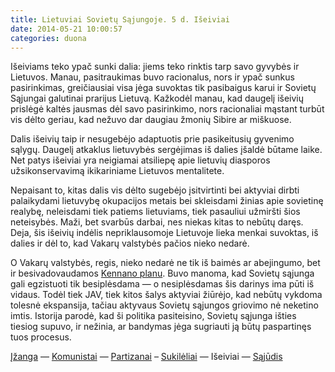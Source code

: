 ```yaml
---
title: Lietuviai Sovietų Sąjungoje. 5 d. Išeiviai
date: 2014-05-21 10:00:57
categories: duona
---
```


Išeiviams teko ypač sunki dalia: jiems teko rinktis tarp savo gyvybės ir Lietuvos. Manau, pasitraukimas buvo racionalus, nors ir ypač sunkus pasirinkimas, greičiausiai visa jėga suvoktas tik pasibaigus karui ir Sovietų Sąjungai galutinai prarijus Lietuvą. Kažkodėl manau, kad daugelį išeivių prislėgė kaltės jausmas dėl savo pasirinkimo, nors racionaliai mąstant turbūt vis dėlto geriau, kad nežuvo dar daugiau žmonių Sibire ar miškuose.

Dalis išeivių taip ir nesugebėjo adaptuotis prie pasikeitusių gyvenimo sąlygų. Daugelį atkaklus lietuvybės sergėjimas iš dalies įšaldė būtame laike. Net patys išeiviai yra neigiamai atsiliepę apie lietuvių diasporos užsikonservavimą ikikariniame Lietuvos mentalitete.

Nepaisant to, kitas dalis vis dėlto sugebėjo įsitvirtinti bei aktyviai dirbti palaikydami lietuvybę okupacijos metais bei skleisdami žinias apie sovietinę realybę, neleisdami tiek patiems lietuviams, tiek pasauliui užmiršti šios neteisybės. Maži, bet svarbūs darbai, nes niekas kitas to nebūtų daręs. Deja, šis išeivių indėlis nepriklausomoje Lietuvoje lieka menkai suvoktas, iš dalies ir dėl to, kad Vakarų valstybės pačios nieko nedarė.

O Vakarų valstybės, regis, nieko nedarė ne tik iš baimės ar abejingumo, bet ir besivadovaudamos [Kennano planu](https://en.wikipedia.org/wiki/Containment). Buvo manoma, kad Sovietų sąjunga gali egzistuoti tik besiplėsdama — o nesiplėsdamas šis darinys ima pūti iš vidaus. Todėl tiek JAV, tiek kitos šalys aktyviai žiūrėjo, kad nebūtų vykdoma tolesnė ekspansija, tačiau aktyvaus Sovietų sąjungos griovimo nė neketino imtis. Istorija parodė, kad ši politika pasiteisino, Sovietų sąjunga išties tiesiog supuvo, ir nežinia, ar bandymas jėga sugriauti ją būtų paspartinęs tuos procesus.

[Įžanga](lietuviai-sovietu-sajungoje-1-d-izanga.html) — [Komunistai](lietuviai-sovietu-sajungoje-2-d-komunistai.html) — [Partizanai](lietuviai-sovietu-sajungoje-3-d-partizanai.html) – [Sukilėliai](lietuviai-sovietu-sajungoje-4-d-sukileliai.html) — Išeiviai — [Sąjūdis](lietuviai-sovietu-sajungoje-6-d-sajudis.html)
